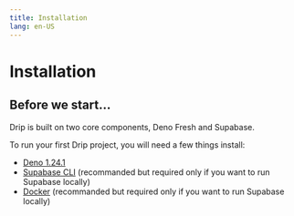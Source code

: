 ```yaml
---
title: Installation
lang: en-US
---
```


# Installation

## Before we start...

Drip is built on two core components, Deno Fresh and Supabase.

To run your first Drip project, you will need a few things install:

- [Deno 1.24.1](https://deno.land/#installation)
- [Supabase CLI](https://github.com/supabase/cli) (recommanded but required only
  if you want to run Supabase locally)
- [Docker](https://www.docker.com/) (recommanded but required only if you want
  to run Supabase locally)
